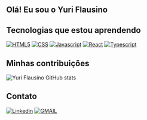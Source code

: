 ## Olá! Eu sou o Yuri Flausino

## Tecnologias que estou aprendendo 

[![HTML5](https://img.shields.io/badge/HTML5-E34F26?style=for-the-badge&logo=html5&logoColor=white)]()
[![CSS](https://img.shields.io/badge/CSS-239120?&style=for-the-badge&logo=css3&logoColor=white)]()
[![Javascript](https://img.shields.io/badge/JavaScript-323330?style=for-the-badge&logo=javascript&logoColor=F7DF1E)]()
[![React](https://img.shields.io/badge/React-20232A?style=for-the-badge&logo=react&logoColor=61DAFB
)]()
[![Typescript](https://img.shields.io/badge/TypeScript-007ACC?style=for-the-badge&logo=typescript&logoColor=white)]()

## Minhas contribuições
![Yuri Flausino GitHub stats](https://github-readme-stats.vercel.app/api?username=yuriflausino&show_icons=true&theme=dracula)

## Contato
[![Linkedin](https://img.shields.io/badge/LinkedIn-0077B5?style=for-the-badge&logo=linkedin&logoColor=white)](https://www.linkedin.com/in/yuriflausino/)
[![GMAIL](https://img.shields.io/badge/Gmail-D14836?style=for-the-badge&logo=gmail&logoColor=white)](mailto:yuriflausino14@gmail.com)





